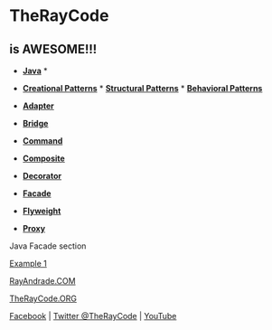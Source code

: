 # TheRayCode
## is AWESOME!!!

* **[Java](../README.md)** * 

* **[Creational Patterns](../../Creational/README.md)** * **[Structural Patterns](./README.md)** * **[Behavioral Patterns](../../Behavioral/README.md)**


* **[Adapter](../Adapter/README.md)**
* **[Bridge](../Bridge/README.md)**
* **[Command](../Command/README.md)**
* **[Composite](../Composite/README.md)**
* **[Decorator](../Decorator/README.md)**
* **[Facade](./README.md)**
* **[Flyweight](../Flyweight/README.md)**
* **[Proxy](../Proxy/README.md)**

Java Facade section

[Example 1](./FE1/README.md)  


[RayAndrade.COM](https://www.RayAndrade.com)

[TheRayCode.ORG](https://www.TheRayCode.org)

[Facebook](https://www.facebook.com/TheRayCode/) | [Twitter @TheRayCode](https://www.twitter.com/TheRayCode/) | [YouTube](https://www.youtube.com/AndradeRay/)

